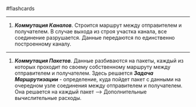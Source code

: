 #flashcards
***
1. ***Коммутация Каналов***.
	Строится маршрут между отправителем и получателем. В случае выхода из строя участка канала, все соединение разрушается. Данные передаются по единственно построенному каналу.
***
1. ***Коммутация Пакетов***.
	Данные разбиваются на пакеты, каждый из которых проходит по своему собственному маршруту между отправителем и получателем.
	Здесь решается ***Задача Маршрутизации*** - определение, куда пойдет пакет с данными на очередном узле соединения между отправителем и получателем. Она решается на каждый пакет --> Дополнительные вычислительные расходы.
<!--SR:!2025-09-24,3,250-->